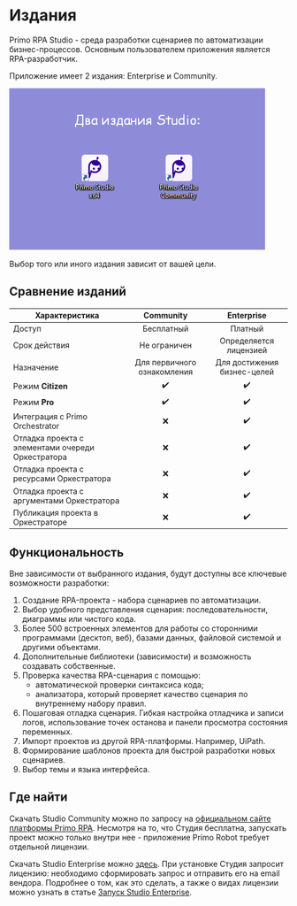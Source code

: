 # Издания

Primo RPA Studio - среда разработки сценариев по автоматизации бизнес-процессов. Основным пользователем приложения является RPA-разработчик.

Приложение имеет 2 издания: Enterprise и Community.

![](<../.gitbook/assets/editions.png>)

Выбор того или иного издания зависит от вашей цели.

## Сравнение изданий 

| Характеристика         |  Community                                                    |  Enterprise                            |
| ---------------------- | :-----------------------------------------------------------: | :------------------------------------: |
| Доступ                 | Бесплатный                                                  | Платный                              |   
| Срок действия          | Не ограничен                                                | Определяется лицензией               |     
| Назначение             | Для первичного ознакомления                                 | Для достижения бизнес-целей          |  
| Режим **Citizen** | :heavy_check_mark:   | :heavy_check_mark:  |
| Режим **Pro** | :heavy_check_mark:   | :heavy_check_mark:   |
| Интеграция с Primo Orchestrator | :x:                    | :heavy_check_mark:  |
| Отладка проекта с элементами очереди Оркестратора | :x:                  | :heavy_check_mark:  |
| Отладка проекта с ресурсами Оркестратора | :x:                  | :heavy_check_mark:  |
| Отладка проекта с аргументами Оркестратора | :x:                  | :heavy_check_mark:  |
| Публикация проекта в Оркестраторе | :x:                  | :heavy_check_mark:  |

## Функциональность

Вне зависимости от выбранного издания, будут доступны все ключевые возможности разработки:
1. Создание RPA-проекта - набора сценариев по автоматизации.
2. Выбор удобного представления сценария: последовательности, диаграммы или чистого кода.
3. Более 500 встроенных элементов для работы со сторонними программами (десктоп, веб), базами данных, файловой системой и другими объектами.
4. Дополнительные библиотеки (зависимости) и возможность создавать собственные.
5. Проверка качества RPA-сценария с помощью:
   * автоматической проверки синтаксиса кода;
   * анализатора, который проверяет качество сценария по внутреннему набору правил.
6. Пошаговая отладка сценария. Гибкая настройка отладчика и записи логов, использование точек останова и панели просмотра состояния переменных.
7. Импорт проектов из другой RPA-платформы. Например, UiPath.
8. Формирование шаблонов проекта для быстрой разработки новых сценариев.
9. Выбор темы и языка интерфейса.

## Где найти 
Скачать Studio Community можно по запросу на [официальном сайте платформы Primo RPA](https://primo-rpa.ru/). Несмотря на то, что Студия бесплатна, запускать проект можно только внутри нее - приложение Primo Robot требует отдельной лицензии.

Скачать Studio Enterprise можно [здесь](https://disk.primo-rpa.ru/index.php/s/primo?path=%2FRelease%2FStudio). При установке Студия запросит лицензию: необходимо сформировать запрос и отправить его на email вендора. Подробнее о том, как это сделать, а также о видах лицензии можно узнать в статье [Запуск Studio Enterprise](https://docs.primo-rpa.ru/primo-rpa/primo-studio/enterprise).

